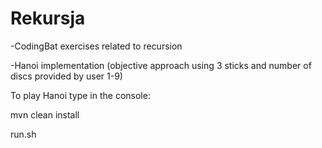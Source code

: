 # Rekursja

-CodingBat exercises related to recursion

-Hanoi implementation (objective approach using 3 sticks and number of discs provided by user 1-9)

To play Hanoi type in the console:

mvn clean install

run.sh